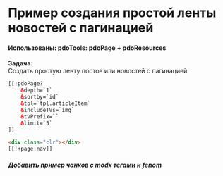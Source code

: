 # Пример создания простой ленты новостей с пагинацией 

#### Использованы: pdoTools: pdoPage + pdoResources

**Задача:**<br>
Создать простую ленту постов или новостей с пагинацией

```html
[[!pdoPage?
	&depth=`1`
	&sortby=`id` 
	&tpl=`tpl.articleItem`
	&includeTVs=`img`
	&tvPrefix=``
	&limit=`5` 
]] 

<div class="clr"></div>
[[!+page.nav]]

```


##### Добавить пример чанков с modx тегами и fenom 